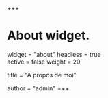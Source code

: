 +++
# About widget.
widget = "about"
headless = true  
active = false 
weight = 20  

title = "A propos de moi"

author = "admin"
+++
